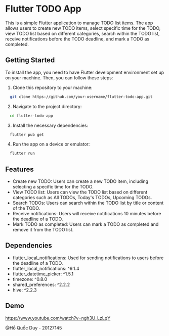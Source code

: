# Flutter TODO App

This is a simple Flutter application to manage TODO list items. The app allows users to create new TODO items, select specific time for the TODO, view TODO list based on different categories, search within the TODO list, receive notifications before the TODO deadline, and mark a TODO as completed.

## Getting Started

To install the app, you need to have Flutter development environment set up on your machine. Then, you can follow these steps:

1. Clone this repository to your machine:

 ```bash
   git clone https://github.com/your-username/flutter-todo-app.git
 ```

2. Navigate to the project directory:

 ```bash
   cd flutter-todo-app
 ```

3. Install the necessary dependencies:

 ```bash
   flutter pub get
 ```

4. Run the app on a device or emulator:
   
 ```bash
   flutter run
 ```

## Features

-  Create new TODO: Users can create a new TODO item, including selecting a specific time for the TODO.
-  View TODO list: Users can view the TODO list based on different categories such as All TODOs, Today's TODOs, Upcoming TODOs.
-  Search TODOs: Users can search within the TODO list by title or content of the TODO.
-  Receive notifications: Users will receive notifications 10 minutes before the deadline of a TODO.
-  Mark TODO as completed: Users can mark a TODO as completed and remove it from the TODO list.

## Dependencies

- flutter_local_notifications: Used for sending notifications to users before the deadline of a TODO.
- flutter_local_notifications: ^9.1.4
- flutter_datetime_picker: ^1.5.1
- timezone: ^0.8.0
- shared_preferences: ^2.2.2
- hive: ^2.2.3

## Demo

https://www.youtube.com/watch?v=ngh3U_LzLqY


@Hồ Quốc Duy - 20127145
